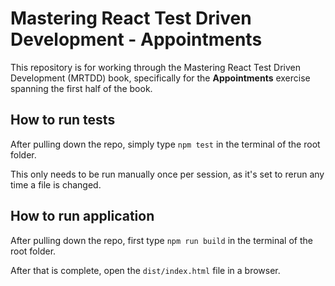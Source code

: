 # Mastering React Test Driven Development - Appointments
This repository is for working through the Mastering React Test Driven Development (MRTDD) book, specifically for the **Appointments** exercise spanning the first half of the book.

## How to run tests
After pulling down the repo, simply type `npm test` in the terminal of the root folder.

This only needs to be run manually once per session, as it's set to rerun any time a file is changed.

## How to run application
After pulling down the repo, first type `npm run build` in the terminal of the root folder.

After that is complete, open the `dist/index.html` file in a browser.